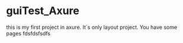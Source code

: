 # guiTest_Axure
this is my first project in axure. It`s only layout project.
You have some pages fdsfdsfsdfs

